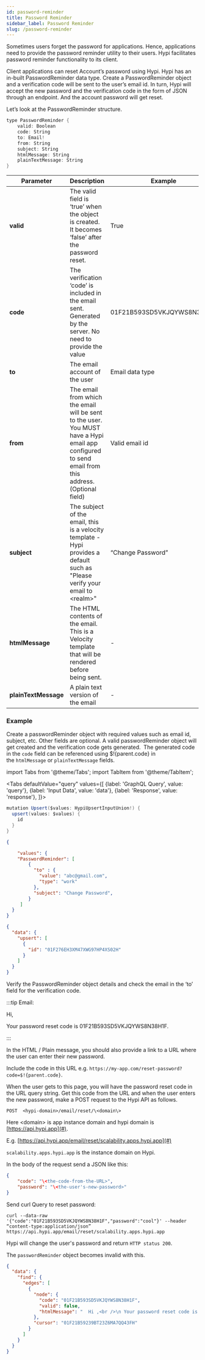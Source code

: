 ```yaml
---
id: password-reminder
title: Password Reminder
sidebar_label: Password Reminder
slug: /password-reminder
---
```


Sometimes users forget the password for applications. Hence, applications need to provide the password reminder utility to their users. Hypi facilitates password reminder functionality to its client.

Client applications can reset Account’s password using Hypi. Hypi has an in-built PasswordReminder data type. Create a PasswordReminder object and a verification code will be sent to the user’s email id. In turn, Hypi will accept the new password and the verification code in the form of JSON through an endpoint. And the account password will get reset.

Let’s look at the PasswordReminder structure.

```java
type PasswordReminder {
    valid: Boolean
    code: String
    to: Email!
    from: String
    subject: String
    htmlMessage: String
    plainTextMessage: String
}
```

| **Parameter**        | **Description**                                                                                                                                      | **Example**                |
|----------------------|------------------------------------------------------------------------------------------------------------------------------------------------------|----------------------------|
| **valid**            | The valid field is ‘true’ when the object is created. It becomes ‘false’ after the password reset.                                                   | True                       |
| **code**             | The verification ‘code’ is included in the email sent. Generated by the server. No need to provide the value                                         | 01F21B593SD5VKJQYWS8N38H1F |
| **to**               | The email account of the user                                                                                                                        | Email data type            |
| **from**             | The email from which the email will be sent to the user. You MUST have a Hypi email app configured to send email from this address. (Optional field) | Valid email id             |
| **subject**          | The subject of the email, this is a velocity template - Hypi provides a default such as "Please verify your email to &lt;realm&gt;"                  | “Change Password”          |
| **htmlMessage**      | The HTML contents of the email. This is a Velocity template that will be rendered before being sent.                                                 | -                          |
| **plainTextMessage** | A plain text version of the email                                                                                                                    | -                          |

### Example

Create a passwordReminder object with required values such as email id, subject, etc. Other fields are optional. A valid passwordReminder object will get created and the verification code gets generated.  The generated code in the `code` field can be referenced using $!{parent.code} in the `htmlMessage` or `plainTextMessage` fields.

import Tabs from '@theme/Tabs';
import TabItem from '@theme/TabItem';

<Tabs
  defaultValue="query"
  values={[
    {label: 'GraphQL Query', value: 'query'},
    {label: 'Input Data', value: 'data'},
    {label: 'Response', value: 'response'},
  ]}>
<TabItem value="query">

```java
mutation Upsert($values: HypiUpsertInputUnion!) {
  upsert(values: $values) {
    id
  }
}
```

</TabItem>
<TabItem value="data">

```json
{

    "values": {
    "PasswordReminder": [
        {
          "to" : {
            "value": "abc@gmail.com",
            "type": "work"
          },
          "subject": "Change Password",     
        }
     ]
  }
}
```

</TabItem>
<TabItem value="response">

```json
{
  "data": {
    "upsert": [
      {
        "id": "01F276EH3XM47XWG97HP4XS02H"
      }
    ]
  }
}
```

</TabItem>
</Tabs>

Verify the PasswordReminder object details and check the email in the ‘to’ field for the verification code.

:::tip Email:

Hi,

Your password reset code is 01F21B593SD5VKJQYWS8N38H1F.

:::

In the HTML / Plain message, you should also provide a link to a URL where the user can enter their new password.

Include the code in this URL e.g. 
`https://my-app.com/reset-password?code=$!{parent.code}`.

When the user gets to this page, you will have the password reset code in the URL query string. Get this code from the URL and when the user enters the new password, make a POST request to the Hypi API as follows.

`POST  <hypi-domain>/email/reset/\<domain\>`

Here \<domain\> is app instance domain and hypi domain is [https://api.hypi.app](#).

E.g.  [https://api.hypi.app/email/reset/scalability.apps.hypi.app](#)

`scalability.apps.hypi.app` is the instance domain on Hypi.

In the body of the request send a JSON like this:

```json
{
    "code": "\<the-code-from-the-URL>", 
    "password": "\<the-user's-new-password>"
}
```
Send curl Query to reset password:

```
curl --data-raw '{"code":"01F21B593SD5VKJQYWS8N38H1F","password":"cool"}' --header “content-type:application/json” https://api.hypi.app/email/reset/scalability.apps.hypi.app
```

Hypi will change the user's password and return `HTTP status 200`.

The `passwordReminder` object becomes invalid with this.

```json
{
  "data": {
    "find": {
      "edges": [
        {
          "node": {
            "code": "01F21B593SD5VKJQYWS8N38H1F",
            "valid": false,
            "htmlMessage": "  Hi ,<br />\n Your password reset code is .\n  "
          },
          "cursor": "01F21B59239BT23Z6MA7QQ43FH"
        }
      ]
    }
  }
}
```